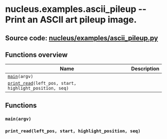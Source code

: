 # nucleus.examples.ascii_pileup -- Print an ASCII art pileup image.
**Source code:** [nucleus/examples/ascii_pileup.py](https://github.com/google/nucleus/tree/master/nucleus/examples/ascii_pileup.py)
---


## Functions overview
Name | Description
-----|------------
[`main`](#main)`(argv)` | 
[`print_read`](#print_read)`(left_pos, start, highlight_position, seq)` | 

## Functions
### `main(argv)`<a name="main"></a>


### `print_read(left_pos, start, highlight_position, seq)`<a name="print_read"></a>


